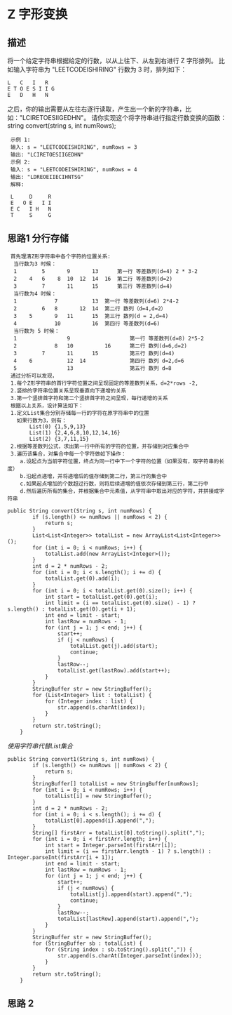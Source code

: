 # Z 字形变换
## 描述
将一个给定字符串根据给定的行数，以从上往下、从左到右进行 Z 字形排列。
比如输入字符串为 "LEETCODEISHIRING" 行数为 3 时，排列如下：
    
    L   C   I   R
    E T O E S I I G
    E   D   H   N
之后，你的输出需要从左往右逐行读取，产生出一个新的字符串，比如："LCIRETOESIIGEDHN"。
请你实现这个将字符串进行指定行数变换的函数：
string convert(string s, int numRows);
```
 示例 1:
 输入: s = "LEETCODEISHIRING", numRows = 3
 输出: "LCIRETOESIIGEDHN"
 示例 2:
 输入: s = "LEETCODEISHIRING", numRows = 4
 输出: "LDREOEIIECIHNTSG"
 解释:
 
 L     D     R
 E   O E   I I
 E C   I H   N
 T     S     G 
```
## 思路1 分行存储
     首先理清Z形字符串中各个字符的位置关系:
      当行数为3 时候：
      1        5       9       13      第一行 等差数列(d=4) 2 * 3-2
      2    4   6    8  10  12  14  16  第二行 等差数列(d=2)
      3        7       11      15      第三行 等差数列(d=4)
      当行数为4 时候：
      1            7           13  第一行 等差数列(d=6) 2*4-2
      2        6   8       12  14  第二行 数列（d=4,d=2）
      3    5       9   11      15  第三行 数列(d = 2,d=4)
      4            10          16  第四行 等差数列(d=6)
      当行数为 5 时候：
      1                9                   第一行 等差数列(d=8) 2*5-2
      2            8   10          16      第二行 数列(d=6,d=2)
      3        7       11      15          第三行 数列(d=4)
      4    6           12  14              第四行 数列 d=2,d=6
      5                13                  第五行 数列 d=8
     通过分析可以发现，
     1.每个Z形字符串的首行字符位置之间呈现固定的等差数列关系，d=2*rows -2,
     2.竖排的字符串位置关系呈现垂直向下递增的关系
     3.第一个竖排首字符和第二个竖排首字符之间呈现，每行递增的关系
     根据以上关系，设计算法如下：
     1.定义List集合分别存储每一行的字符在原字符串中的位置
       如果行数为3，则有：
           List(0) {1,5,9,13}
           List(1) {2,4,6,8,10,12,14,16}
           List(2) {3,7,11,15}
     2.根据等差数列公式，求出第一行中所有的字符的位置，并存储到对应集合中
     3.遍历该集合，对集合中每一个字符做如下操作：
        a.设起点为当前字符位置，终点为同一行中下一个字符的位置（如果没有，取字符串的长度）
        b.沿起点递增，并将递增后的值存储到第二行，第三行的集合中
        c.如果起点增加的个数超过行数，则将后续递增的值依次存储到第三行，第二行中
        d.然后遍历所有的集合，并根据集合中元素值，从字符串中取出对应的字符，并拼接成字符串
```
public String convert(String s, int numRows) {
        if (s.length() <= numRows || numRows < 2) {
            return s;
        }
        List<List<Integer>> totalList = new ArrayList<List<Integer>>();
        for (int i = 0; i < numRows; i++) {
            totalList.add(new ArrayList<Integer>());
        }
        int d = 2 * numRows - 2;
        for (int i = 0; i < s.length(); i += d) {
            totalList.get(0).add(i);
        }
        for (int i = 0; i < totalList.get(0).size(); i++) {
            int start = totalList.get(0).get(i);
            int limit = (i == totalList.get(0).size() - 1) ? s.length() : totalList.get(0).get(i + 1);
            int end = limit - start;
            int lastRow = numRows - 1;
            for (int j = 1; j < end; j++) {
                start++;
                if (j < numRows) {
                    totalList.get(j).add(start);
                    continue;
                }
                lastRow--;
                totalList.get(lastRow).add(start++);
            }
        }
        StringBuffer str = new StringBuffer();
        for (List<Integer> list : totalList) {
            for (Integer index : list) {
                str.append(s.charAt(index));
            }
        }
        return str.toString();
    }
```
*使用字符串代替List集合*
```$xslt
public String convert1(String s, int numRows) {
        if (s.length() <= numRows || numRows < 2) {
            return s;
        }
        StringBuffer[] totalList = new StringBuffer[numRows];
        for (int i = 0; i < numRows; i++) {
            totalList[i] = new StringBuffer();
        }
        int d = 2 * numRows - 2;
        for (int i = 0; i < s.length(); i += d) {
            totalList[0].append(i).append(",");
        }
        String[] firstArr = totalList[0].toString().split(",");
        for (int i = 0; i < firstArr.length; i++) {
            int start = Integer.parseInt(firstArr[i]);
            int limit = (i == firstArr.length - 1) ? s.length() : Integer.parseInt(firstArr[i + 1]);
            int end = limit - start;
            int lastRow = numRows - 1;
            for (int j = 1; j < end; j++) {
                start++;
                if (j < numRows) {
                    totalList[j].append(start).append(",");
                    continue;
                }
                lastRow--;
                totalList[lastRow].append(start).append(",");
            }
        }
        StringBuffer str = new StringBuffer();
        for (StringBuffer sb : totalList) {
            for (String index : sb.toString().split(",")) {
                str.append(s.charAt(Integer.parseInt(index)));
            }
        }
        return str.toString();
    }
```
## 思路 2
 ```
 ```